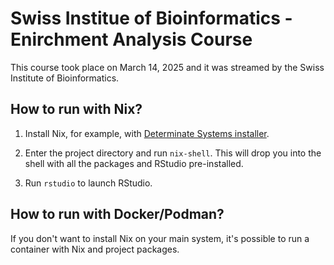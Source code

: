 # Swiss Institue of Bioinformatics - Enirchment Analysis Course

This course took place on March 14, 2025 and it was streamed by
the Swiss Institute of Bioinformatics.

## How to run with Nix?

1. Install Nix, for example, 
with [Determinate Systems installer](https://github.com/DeterminateSystems/nix-installer).

2. Enter the project directory and run `nix-shell`. This will drop you
into the shell with all the packages and RStudio pre-installed.

3. Run `rstudio` to launch RStudio.

## How to run with Docker/Podman?

If you don't want to install Nix on your main system, it's possible
to run a container with Nix and project packages.


